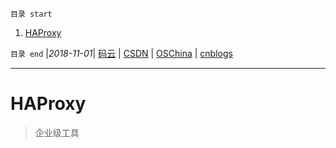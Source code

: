 `目录 start`
 
1. [HAProxy](#haproxy)

`目录 end` |_2018-11-01_| [码云](https://gitee.com/gin9) | [CSDN](http://blog.csdn.net/kcp606) | [OSChina](https://my.oschina.net/kcp1104) | [cnblogs](http://www.cnblogs.com/kuangcp)
****************************************
# HAProxy
> 企业级工具


